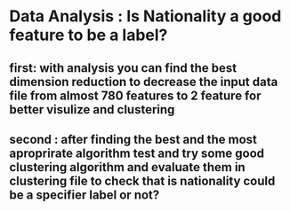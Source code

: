 # Data Analysis : Is Nationality a good feature to be a label?

## first:   with analysis you can find the best dimension reduction to decrease the input data file from almost 780 features to 2 feature for better visulize and clustering

## second : after finding the best and the most aproprirate algorithm test and try some good clustering algorithm and evaluate them in clustering file to check that is nationality could be a specifier label or not?